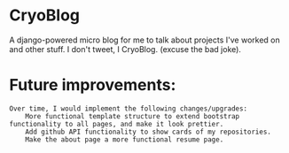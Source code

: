 # CryoBlog

A django-powered micro blog for me to talk about projects I've worked on and other stuff. I don't tweet, I CryoBlog. (excuse the bad joke).

# Future improvements:

    Over time, I would implement the following changes/upgrades:
        More functional template structure to extend bootstrap functionality to all pages, and make it look prettier.
        Add github API functionality to show cards of my repositories.
        Make the about page a more functional resume page.